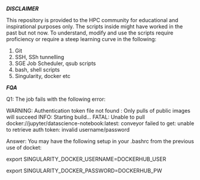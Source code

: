 ***DISCLAIMER***

This repository is provided to the HPC community for educational and inspirational 
purposes only. The scripts inside might have worked in the past but not now. To
understand, modify and use the scripts require proficiency or require a steep 
learning curve in the following:

1) Git
2) SSH, SSh tunnelling 
3) SGE Job Scheduler, qsub scripts
4) bash, shell scripts
5) Singularity, docker etc


***FQA***

Q1: The job fails with the following error:

WARNING: Authentication token file not found : Only pulls of public images will succeed
INFO:    Starting build...
FATAL:   Unable to pull docker://jupyter/datascience-notebook:latest: conveyor failed to get: unable to retrieve auth token: invalid username/password

Answer:
You may have the following setup in your .bashrc from the previous use of docket:

export SINGULARITY_DOCKER_USERNAME=DOCKERHUB_USER

export SINGULARITY_DOCKER_PASSWORD=DOCKERHUB_PW
